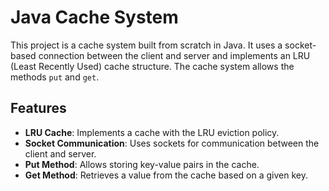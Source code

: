 # Java Cache System

This project is a cache system built from scratch in Java. It uses a socket-based connection between the client and server and implements an LRU (Least Recently Used) cache structure. The cache system allows the methods `put` and `get`.

## Features

- **LRU Cache**: Implements a cache with the LRU eviction policy.
- **Socket Communication**: Uses sockets for communication between the client and server.
- **Put Method**: Allows storing key-value pairs in the cache.
- **Get Method**: Retrieves a value from the cache based on a given key.


